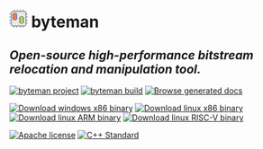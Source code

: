 # ![byteman icon](./Resources/icon.png) byteman
## *Open-source high-performance bitstream relocation and manipulation tool.*
[![byteman project](https://img.shields.io/badge/byteman-v0.2-blue)](https://github.com/kmanev/byteman)
[![byteman build](https://img.shields.io/badge/Build%2082-%E2%9C%94-green)](https://github.com/kmanev/byteman/commits/main)
[![Browse generated docs](https://github.com/kmanev/byteman/actions/workflows/generateDocs.yml/badge.svg)](https://kmanev.github.io/byteman/)

[![Download windows x86 binary](https://github.com/kmanev/byteman/actions/workflows/releaseWindows.yml/badge.svg)](https://raw.githubusercontent.com/kmanev/byteman/main/Binaries/Windows-x86/byteman.exe)
[![Download linux x86 binary](https://github.com/kmanev/byteman/actions/workflows/releaseLinux.yml/badge.svg)](https://raw.githubusercontent.com/kmanev/byteman/main/Binaries/Linux-x86/byteman)
[![Download linux ARM binary](https://github.com/kmanev/byteman/actions/workflows/releaseLinuxARM.yml/badge.svg)](https://raw.githubusercontent.com/kmanev/byteman/main/Binaries/Linux-ARM/byteman)
[![Download linux RISC-V binary](https://github.com/kmanev/byteman/actions/workflows/releaseLinuxRISCV.yml/badge.svg)](https://raw.githubusercontent.com/kmanev/byteman/main/Binaries/Linux-RISC-V/byteman)

[![Apache license](https://img.shields.io/github/license/kmanev/byteman)](https://opensource.org/licenses/Apache-2.0)
[![C++ Standard](https://img.shields.io/badge/C%2B%2B-11-green.svg)](https://en.wikipedia.org/wiki/C%2B%2B11)

